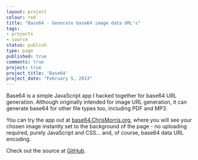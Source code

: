 ```yaml
---
layout: project
colour: red
title: "Base64 - Generate base64 image data URL's"
tags:
- projects
- source
status: publish
type: page
published: true
comments: true
project: true
project_title: 'Base64'
project_date: "February 5, 2013"
---
```

Base64 is a simple JavaScript app I hacked together for base64 URL generation. Although originally intended for image URL generation, it can generate base64 for other file types too, including PDF and MP3.

You can try the app out at [base64.ChrisMorris.org](http://base64.chrismorris.org), where you will see your chosen image instantly set to the background of the page - no uploading required, purely JavaScript and CSS... and, of course, base64 data URL encoding.

Check out the source at [GitHub](https://github.com/ChrisMorrisOrg/Base64).
